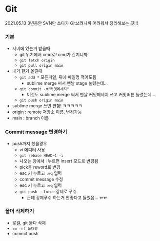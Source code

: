 # Git
2021.05.13 3년동안 SVN만 쓰다가 Git쓰려니까 어려워서 정리해보는 깃!!!

### 기본
  - 서버에 있는거 받을때
    - git 위치에서 cmd로! cmd가 간지니까
    - `git fetch origin`
    - `git pull origin main`    
  - 내가 한거 올릴때
    - `git add *` 모든파일, 뒤에 파일명 적어도됨
      - sublime merge 써서 맨날 stage 눌렀는데...
    - `git commit -m"커밋메세지"`
      - 이것도 sublime merge 써서 맨날 커밋메세지 쓰고 커밋버튼 눌렀는데...
    - `git push origin main`    
  - sublime merge 쓰면 편함! ㅋㅋㅋㅋㅋ
  - origin : remote 저장소 이름, 변경가능  
  - main : branch 이름

### Commit message 변경하기
  - push까지 했을경우
    - vi 에디터 사용
    - `git rebase HEAD~1 -i`
    - 나오는 창에서 i 누르면 insert 모드로 변경됨
    - pick을 reword로 변경
    - esc 키 누르고 `:wq` 입력
    - commit message 수정
    - esc 키 누르고 `:wq` 입력
    - `git push --force` 강제로 푸쉬
      - 근데 강제푸쉬 하는거 안좋다고 들었음... ㅠㅠ

### 폴더 삭제하기
  - 로컬, git 둘다 삭제
  - `rm -rf 폴더명`
  - commit push


